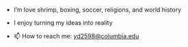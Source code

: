 - I’m love shrimp, boxing, soccer, religions, and world history
- I enjoy turning my ideas into reality

- 📫 How to reach me: yd2598@columbia.edu

<!---
daidai-sports-entertainment/daidai-sports-entertainment is a ✨ special ✨ repository because its `README.md` (this file) appears on your GitHub profile.
You can click the Preview link to take a look at your changes.
--->
